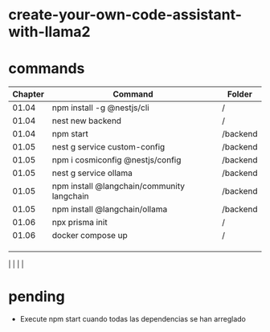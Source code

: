 # create-your-own-code-assistant-with-llama2


# commands


| Chapter  | Command                                     | Folder     |
|----------|---------------------------------------------|------------|
| 01.04    | npm install -g @nestjs/cli                  | /          |
| 01.04    | nest new backend                            | /          |
| 01.04    | npm start                                   | /backend   |
| 01.05    | nest g service custom-config                | /backend   |
| 01.05    | npm i cosmiconfig @nestjs/config            | /backend   |
| 01.05    | nest g service ollama                       | /backend   |
| 01.05    | npm install @langchain/community langchain  | /backend   |
| 01.05    | npm install @langchain/ollama               | /backend   |
| 01.06    | npx prisma init                             | /          |
| 01.06    | docker compose up                           | /          |
|          |                                             |            |
|          |                                             |            |
|          |                                             |            |

|          |                                             |            |


# pending

- Execute npm start cuando todas las dependencias se han arreglado
